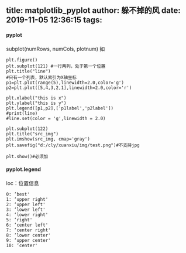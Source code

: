 title: matplotlib_pyplot
author: 躲不掉的风
date: 2019-11-05 12:36:15
tags:
---
#### pyplot 
subplot(numRows, numCols, plotnum)   如

    plt.figure()
    plt.subplot(121) #一行两列，处于第一个位置
    plt.title("line")
    #只有一个列表，默认索引为X轴坐标
    p1=plt.plot(range(5),linewidth=2.0,color='g')
    p2=plt.plot([5,4,3,2,1],linewidth=2.0,color='r')

    plt.xlabel("this is x")
    plt.ylabel("this is y")
    plt.legend([p1,p2],['p1label','p2label'])
    #print(line)
    #line.set(color = 'g',linewidth = 2.0)

    plt.subplot(122)
    plt.title("src_img")
    plt.imshow(src_img, cmap='gray')
    plt.savefig("d:/cly/xuanxiu/img/test.png")#不支持jpg
    
    plt.show()#必须加
#### pyplot.legend

loc：位置信息

    0: ‘best'
    1: ‘upper right'
    2: ‘upper left'
    3: ‘lower left'
    4: ‘lower right'
    5: ‘right'
    6: ‘center left'
    7: ‘center right'
    8: ‘lower center'
    9: ‘upper center'
    10: ‘center'
